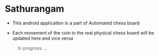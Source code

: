 # Sathurangam

- This android application is a part of Automated chess board 

- Each movement of the coin in the real physical chess board will be updated here and vice versa

> In progress ...
